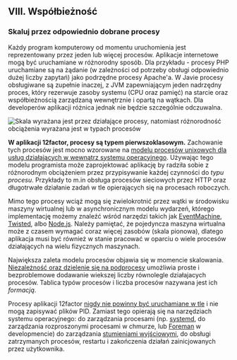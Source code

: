 ## VIII. Współbieżność
### Skaluj przez odpowiednio dobrane procesy

Każdy program komputerowy od momentu uruchomienia jest reprezentowany przez jeden lub więcej procesów. Aplikacje internetowe mogą być uruchamiane w różnorodny sposób. Dla przykładu -  procesy PHP uruchamiane są na żądanie (w zależności od potrzeby obsługi odpowiednio dużej liczby zapytań) jako podrzędne procesy Apache'a. W Javie procesy obsługiwane są zupełnie inaczej, z JVM zapewniającym jeden nadrzędny proces, który rezerwuje zasoby systemu (CPU oraz pamięć) na starcie oraz współbieżnością zarządzaną wewnętrznie i opartą na wątkach. Dla developerów aplikacji różnica jednak nie będzie szczególnie odczuwalna.

![Skala wyrażana jest przez działające procesy, natomiast różnorodność obciążenia wyrażana jest w typach procesów](/images/process-types.png)

**W aplikacji 12factor, procesy są typem pierwszoklasowym.**  Zachowanie tych procesów jest mocno wzorowane na  [modelu procesów unixowych dla usług działających w wewnątrz systemu operacyjnego](https://adam.herokuapp.com/past/2011/5/9/applying_the_unix_process_model_to_web_apps/).  Używając tego modelu programista może zaprojektować aplikację by radziła sobie z różnorodnym obciążeniem przez przypisywanie każdej czynności do *typu procesu*. Przykłady to m.in obsługa procesów sieciowych przez HTTP oraz długotrwałe działanie zadań w tle opierających się na procesach roboczych.

Mimo tego procesy wciąż mogą się zwielokrotnić przez wątki w środowisku maszyny wirtualnej lub w asynchronicznym modelu wydarzeń, którego implementację możemy znaleźć wśród narzędzi takich jak [EventMachine](https://github.com/eventmachine/eventmachine), [Twisted](http://twistedmatrix.com/trac/), albo [Node.js](http://nodejs.org/). Należy pamiętać, że pojedyncza maszyna wirtualna może z czasem wymagać coraz więcej zasobów (skala pionowa), dlatego aplikacja musi być również w stanie pracować w oparciu o wiele procesów działających na wielu fizycznych maszynach.

Największa zaleta modelu procesów objawia się w momencie skalowania.  [Niezależność oraz dzielenie się na podprocesy](./processes) umożliwia proste i bezproblemowe dodawanie wiekszej liczby równolegle działajacych procesów. Tablica typów procesów i liczba procesów nazywana jest ich *formacją*.

Procesy aplikacji 12factor [nigdy nie powinny być uruchamiane w tle](http://dustin.github.com/2010/02/28/running-processes.html) i nie mogą zapisywać plików PID. Zamiast tego opierają się na narzędziach systemu operacyjnego: do zarządzania procesami (np. [systemd](https://www.freedesktop.org/wiki/Software/systemd/), do zarządzania rozproszonymi procesami w chmurze, lub [Foreman](http://blog.daviddollar.org/2011/05/06/introducing-foreman.html) w developmencie) do zarządzania [stumieniami wyjściowymi](./logs), do obsługi zatrzymanych procesów, restartu i zakończenia działań zainicjowanych przez użytkownika.
